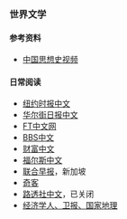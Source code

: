 ### 世界文学

#### 参考资料
* [中国思想史视频](https://baike.baidu.com/item/%E6%B8%85%E5%8D%8E%E5%A4%A7%E5%AD%A6%E7%A7%A6%E6%99%96%E5%85%AC%E5%BC%80%E8%AF%BE/53975167)

#### 日常阅读
* [纽约时报中文](https://cn.nytimes.com/)
* [华尔街日报中文](https://cn.wsj.com/)
* [FT中文网](https://cn.ft.com/)
* [BBS中文](https://www.bbc.com/zhongwen/simp)
* [财富中文](https://www.fortunechina.com/)
* [福尔斯中文](https://www.forbeschina.com/)
* [联合早报](https://www.zaobao.com.sg/global)，新加坡
* [奇客](https://www.solidot.org/)
* [路透社中文](https://cn.reuters.com/)，已关闭
* [经济学人、卫报、国家地理](https://github.com/hehonghui/the-economist-ebooks)